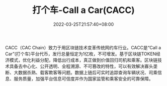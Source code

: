 ﻿---
weight: 
title: "打个车-Call a Car(CACC)"
description: "CACC（CAC Chain）致力于用区块链技术变革传统网约车行业"
date: 2022-03-25T21:57:40+08:00
lastmod: 2022-03-25T16:45:40+08:00
draft: false
authors: ["Metabd"]
featuredImage: "dageche-call-a-carcacc.webp"
link: ""
tags: ["数字代币","打个车-Call a Car(CACC)"]
categories: ["navigation"]
navigation: ["数字代币"]
lightgallery: true
toc: true
pinned: false
recommend: false
recommend1: false
---
CACC（CAC Chain）致力于用区块链技术变革传统网约车行业。CACC是“Call a Car”(打个车)平台代币，发行总量恒定为1亿枚，不可增发。基于区块链TOKEN经济模式，优化利益分配，降低出行成本，真正做到价值回归司机和乘客。区块链技术具备去中心化、公开透明、全程溯源、不可篡改的特性，可以有效解决寡头垄断、大数据杀熟、载客欺客等问题。数据上链后可实时追踪查询车辆状况、司乘信息、服务质量，加强平台信息可信度并作为国家监管和乘客安全的可靠保障。
